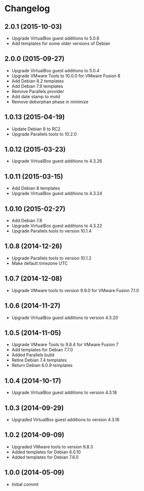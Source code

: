 # Changelog

## 2.0.1 (2015-10-03)

* Upgrade VirtualBox guest additions to 5.0.6
* Add templates for some older versions of Debian

## 2.0.0 (2015-09-27)

* Upgrade VirtualBox guest additions to 5.0.4
* Upgrade VMware Tools to 10.0.0 for VMware Fusion 8
* Add Debian 8.2 templates
* Add Debian 7.9 templates
* Remove Parallels provider
* Add date stamp to motd
* Remove deborphan phase in minimize

## 1.0.13 (2015-04-19)

* Update Debian 8 to RC2
* Upgrade Parallels tools to 10.2.0

## 1.0.12 (2015-03-23)

* Upgrade VirtualBox guest additions to 4.3.26

## 1.0.11 (2015-03-15)

* Add Debian 8 templates
* Upgrade VirtualBox guest additions to 4.3.24

## 1.0.10 (2015-02-27)

* Add Debian 7.8
* Upgrade VirtualBox guest additions to 4.3.22
* Upgrade Parallels tools to version 10.1.4

## 1.0.8 (2014-12-26)

* Upgrade Parallels tools to version 10.1.2
* Make default timezone UTC

## 1.0.7 (2014-12-08)

* Upgrade VMware tools to version 9.9.0 for VMware Fusion 7.1.0

## 1.0.6 (2014-11-27)

* Upgrade VirtualBox guest additions to version 4.3.20

## 1.0.5 (2014-11-05)

* Upgrade VMware Tools to 9.8.4 for VMware Fusion 7
* Add templates for Debian 7.7.0
* Added Parallels build
* Retire Debian 7.4 templates
* Return Debian 6.0.9 templates

## 1.0.4 (2014-10-17)

* Upgrade VirtualBox guest additions to version 4.3.18

## 1.0.3 (2014-09-29)

* Upgraded VirtualBox guest additions to version 4.3.16

## 1.0.2 (2014-09-09)

* Upgraded VMware tools to version 9.8.3
* Added templates for Debian 6.0.10
* Added templates for Debian 7.6.0

## 1.0.0 (2014-05-09)

* Initial commit
